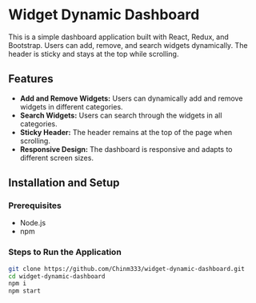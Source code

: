 # Widget Dynamic Dashboard

This is a simple dashboard application built with React, Redux, and Bootstrap. Users can add, remove, and search widgets dynamically. The header is sticky and stays at the top while scrolling.

## Features
- **Add and Remove Widgets:** Users can dynamically add and remove widgets in different categories.
- **Search Widgets:** Users can search through the widgets in all categories.
- **Sticky Header:** The header remains at the top of the page when scrolling.
- **Responsive Design:** The dashboard is responsive and adapts to different screen sizes.

## Installation and Setup

### Prerequisites
- Node.js 
- npm 

### Steps to Run the Application

   ```bash
   git clone https://github.com/Chinm333/widget-dynamic-dashboard.git
   cd widget-dynamic-dashboard
   npm i
   npm start
